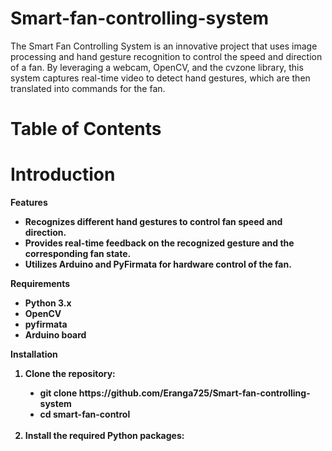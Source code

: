 # Smart-fan-controlling-system
The Smart Fan Controlling System is an innovative project that uses image processing and hand gesture recognition to control the speed and direction of a fan. By leveraging a webcam, OpenCV, and the cvzone library, this system captures real-time video to detect hand gestures, which are then translated into commands for the fan.

# Table of Contents

# Introduction
<b>Features
<ul style="list-style-type:disc;">
  <li>Recognizes different hand gestures to control fan speed and direction.</li>
  <li>Provides real-time feedback on the recognized gesture and the corresponding fan state.</li>
  <li>Utilizes Arduino and PyFirmata for hardware control of the fan.</li>
</ul>

<b>Requirements
<ul style="list-style-type:disc;">
  <li>Python 3.x</li>
  <li>OpenCV</li>
  <li>pyfirmata</li>
  <li>Arduino board</li>
</ul>

<b>Installation
<ol type="1">
  <li>Clone the repository:</li>
  <ul style="list-style-type:disc;">
    <li>git clone https://github.com/Eranga725/Smart-fan-controlling-system</li>
    <li>cd smart-fan-control</li>
  </ul>
  <br>
  <li>
    Install the required Python packages:
  </li>
